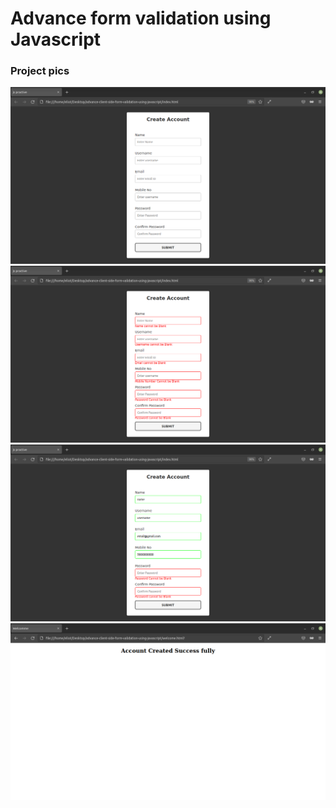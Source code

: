 # Advance form validation using Javascript

### Project pics

![Pics](./readme-src/1.png)
![Pics](./readme-src/2.png)
![Pics](./readme-src/3.png)
![Pics](./readme-src/4.png)